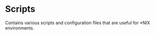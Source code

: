 Scripts
=======

Contains various scripts and configuration files that are useful for *NIX environments.


